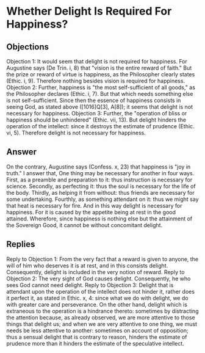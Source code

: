 # Whether Delight Is Required For Happiness?
## Objections
Objection 1: It would seem that delight is not required for happiness. For Augustine says (De Trin. i, 8) that "vision is the entire reward of faith." But the prize or reward of virtue is happiness, as the Philosopher clearly states (Ethic. i, 9). Therefore nothing besides vision is required for happiness.
Objection 2: Further, happiness is "the most self-sufficient of all goods," as the Philosopher declares (Ethic. i, 7). But that which needs something else is not self-sufficient. Since then the essence of happiness consists in seeing God, as stated above ([1016]Q[3], A[8]); it seems that delight is not necessary for happiness.
Objection 3: Further, the "operation of bliss or happiness should be unhindered" (Ethic. vii, 13). But delight hinders the operation of the intellect: since it destroys the estimate of prudence (Ethic. vi, 5). Therefore delight is not necessary for happiness.
## Answer
On the contrary, Augustine says (Confess. x, 23) that happiness is "joy in truth."
I answer that, One thing may be necessary for another in four ways. First, as a preamble and preparation to it: thus instruction is necessary for science. Secondly, as perfecting it: thus the soul is necessary for the life of the body. Thirdly, as helping it from without: thus friends are necessary for some undertaking. Fourthly, as something attendant on it: thus we might say that heat is necessary for fire. And in this way delight is necessary for happiness. For it is caused by the appetite being at rest in the good attained. Wherefore, since happiness is nothing else but the attainment of the Sovereign Good, it cannot be without concomitant delight.
## Replies
Reply to Objection 1: From the very fact that a reward is given to anyone, the will of him who deserves it is at rest, and in this consists delight. Consequently, delight is included in the very notion of reward.
Reply to Objection 2: The very sight of God causes delight. Consequently, he who sees God cannot need delight.
Reply to Objection 3: Delight that is attendant upon the operation of the intellect does not hinder it, rather does it perfect it, as stated in Ethic. x, 4: since what we do with delight, we do with greater care and perseverance. On the other hand, delight which is extraneous to the operation is a hindrance thereto: sometimes by distracting the attention because, as already observed, we are more attentive to those things that delight us; and when we are very attentive to one thing, we must needs be less attentive to another: sometimes on account of opposition; thus a sensual delight that is contrary to reason, hinders the estimate of prudence more than it hinders the estimate of the speculative intellect.